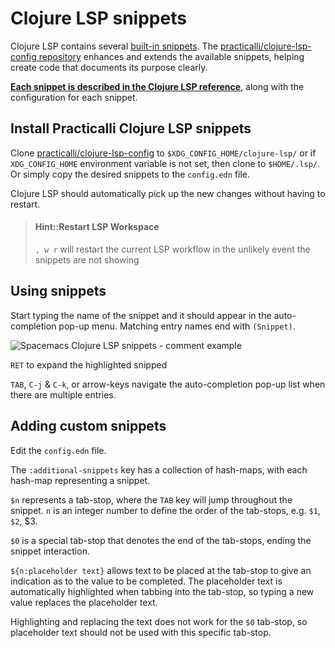 # Clojure LSP snippets

Clojure LSP contains several [built-in snippets](https://clojure-lsp.io/features/#snippets). The [practicalli/clojure-lsp-config repository](https://github.com/practicalli/clojure-lsp-config) enhances and extends the available snippets, helping create code that documents its purpose clearly.

**[Each snippet is described in the Clojure LSP reference](https://practical.li/spacemacs/snippets/clojure-lsp/practicalli-snippets.html)**, along with the configuration for each snippet.


## Install Practicalli Clojure LSP snippets

Clone [practicalli/clojure-lsp-config](https://github.com/practicalli/clojure-lsp-config) to `$XDG_CONFIG_HOME/clojure-lsp/` or if `XDG_CONFIG_HOME` environment variable is not set, then clone to `$HOME/.lsp/`.  Or simply copy the desired snippets to the `config.edn` file.

Clojure LSP should automatically pick up the new changes without having to restart.

> #### Hint::Restart LSP Workspace
> `, w r` will restart the current LSP workflow in the unlikely event the snippets are not showing

## Using snippets

Start typing the name of the snippet and it should appear in the auto-completion pop-up menu.  Matching entry names end with `(Snippet)`.

![Spacemacs Clojure LSP snippets - comment example](https://raw.githubusercontent.com/practicalli/graphic-design/live/spacemacs/screenshots/spacemacs-clojure-lsp-snippets-autocomplete-example-comment.png)

`RET` to expand the highlighted snipped

`TAB`, `C-j` & `C-k`, or arrow-keys navigate the auto-completion pop-up list when there are multiple entries.



## Adding custom snippets

Edit the `config.edn` file.

The `:additional-snippets` key has a collection of hash-maps, with each hash-map representing a snippet.

`$n` represents a tab-stop, where the `TAB` key will jump throughout the snippet. `n` is an integer number to define the order of the tab-stops, e.g. `$1`, `$2`, $3.

`$0` is a special tab-stop that denotes the end of the tab-stops, ending the snippet interaction.

`${n:placeholder text}` allows text to be placed at the tab-stop to give an indication as to the value to be completed.  The placeholder text is automatically highlighted when tabbing into the tab-stop, so typing a new value replaces the placeholder text.

Highlighting and replacing the text does not work for the `$0` tab-stop, so placeholder text should not be used with this specific tab-stop.

